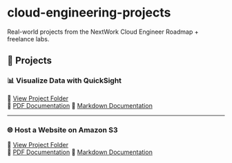 # cloud-engineering-projects
Real-world projects from the NextWork Cloud Engineer Roadmap + freelance labs.
## 📁 Projects

### 📊 Visualize Data with QuickSight  
📂 [View Project Folder](./quicksight-visualization/)  
📎 [PDF Documentation](https://github.com/jobaamunigun/cloud-engineering-projects/blob/main/quicksight-visualization/quicksight-documentation.pdf)
📝 [Markdown Documentation](https://github.com/jobaamunigun/cloud-engineering-projects/blob/main/quicksight-visualization/quicksight-documentation.md)

---

### 🌐 Host a Website on Amazon S3  
📂 [View Project Folder](./s3-website-hosting/)  
📎 [PDF Documentation](https://github.com/jobaamunigun/cloud-engineering-projects/blob/main/s3-website-hosting/s3-documentation.pdf)
📝 [Markdown Documentation](https://github.com/jobaamunigun/cloud-engineering-projects/blob/main/s3-website-hosting/s3-documentation.md)
